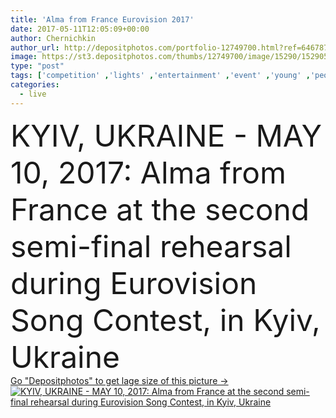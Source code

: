 ```yaml
---
title: 'Alma from France Eurovision 2017'
date: 2017-05-11T12:05:09+00:00
author: Chernichkin
author_url: http://depositphotos.com/portfolio-12749700.html?ref=64678756
image: https://st3.depositphotos.com/thumbs/12749700/image/15290/152905912/api_thumb_450.jpg?forcejpeg=true
type: "post"
tags: ['competition' ,'lights' ,'entertainment' ,'event' ,'young' ,'people' ,'spring' ,'european' ,'festival' ,'screen' ,'live' ,'music' ,'musical' ,'singer' ,'stage' ,'france' ,'ukraine' ,'song' ,'concert' ,'famous' ,'europe' ,'broadcasting' ,'Contest' ,'international' ,'union' ,'popular' ,'annual' ,'Kyiv' ,'fans' ,'ukrainian' ,'2017' ,'eurovision' ,'requiem' ,'alma' ,'iec' ,'eurovision song contest' ,'eurovision 2017' ,'Eurovision participants' ]
categories: 
  - live
---
```

<div aling="center">
            <font size="60"> KYIV, UKRAINE - MAY 10, 2017:  Alma from France at the second semi-final rehearsal during Eurovision Song Contest, in Kyiv, Ukraine</font>   
</div>
<div>
    <a href='https://depositphotos.com/152905912/stock-photo-alma-from-france-eurovision-2017.html?ref=64678756' target=_blank > Go "Depositphotos" to get lage size of this picture ->
        <img href='https://depositphotos.com/152905912/stock-photo-alma-from-france-eurovision-2017.html?ref=64678756' src='https://st3.depositphotos.com/12749700/15290/i/950/depositphotos_152905912-stock-photo-alma-from-france-eurovision-2017.jpg?forcejpeg=true' alt='KYIV, UKRAINE - MAY 10, 2017:  Alma from France at the second semi-final rehearsal during Eurovision Song Contest, in Kyiv, Ukraine' >
    </a>
</div>

